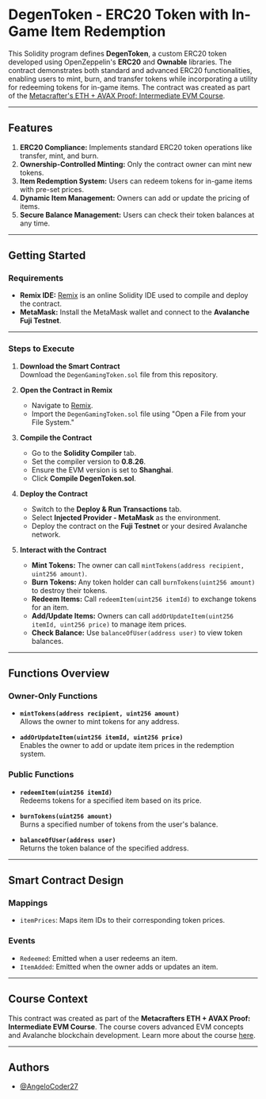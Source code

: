 # DegenToken - ERC20 Token with In-Game Item Redemption

This Solidity program defines **DegenToken**, a custom ERC20 token developed using OpenZeppelin's **ERC20** and **Ownable** libraries. The contract demonstrates both standard and advanced ERC20 functionalities, enabling users to mint, burn, and transfer tokens while incorporating a utility for redeeming tokens for in-game items. The contract was created as part of the [Metacrafter's ETH + AVAX Proof: Intermediate EVM Course](https://metacrafters.io/).

---

## **Features**
1. **ERC20 Compliance:** Implements standard ERC20 token operations like transfer, mint, and burn.
2. **Ownership-Controlled Minting:** Only the contract owner can mint new tokens.
3. **Item Redemption System:** Users can redeem tokens for in-game items with pre-set prices.
4. **Dynamic Item Management:** Owners can add or update the pricing of items.
5. **Secure Balance Management:** Users can check their token balances at any time.

---

## **Getting Started**

### **Requirements**
- **Remix IDE:** [Remix](https://remix.ethereum.org/) is an online Solidity IDE used to compile and deploy the contract.
- **MetaMask:** Install the MetaMask wallet and connect to the **Avalanche Fuji Testnet**.

---

### **Steps to Execute**
1. **Download the Smart Contract**  
   Download the `DegenGamingToken.sol` file from this repository.

2. **Open the Contract in Remix**  
   - Navigate to [Remix](https://remix.ethereum.org/).
   - Import the `DegenGamingToken.sol` file using "Open a File from your File System."

3. **Compile the Contract**  
   - Go to the **Solidity Compiler** tab.
   - Set the compiler version to **0.8.26**.
   - Ensure the EVM version is set to **Shanghai**.
   - Click **Compile DegenToken.sol**.

4. **Deploy the Contract**  
   - Switch to the **Deploy & Run Transactions** tab.
   - Select **Injected Provider - MetaMask** as the environment.
   - Deploy the contract on the **Fuji Testnet** or your desired Avalanche network.

5. **Interact with the Contract**  
   - **Mint Tokens:** The owner can call `mintTokens(address recipient, uint256 amount)`.
   - **Burn Tokens:** Any token holder can call `burnTokens(uint256 amount)` to destroy their tokens.
   - **Redeem Items:** Call `redeemItem(uint256 itemId)` to exchange tokens for an item.
   - **Add/Update Items:** Owners can call `addOrUpdateItem(uint256 itemId, uint256 price)` to manage item prices.
   - **Check Balance:** Use `balanceOfUser(address user)` to view token balances.

---

## **Functions Overview**

### **Owner-Only Functions**
- **`mintTokens(address recipient, uint256 amount)`**  
  Allows the owner to mint tokens for any address.

- **`addOrUpdateItem(uint256 itemId, uint256 price)`**  
  Enables the owner to add or update item prices in the redemption system.

### **Public Functions**
- **`redeemItem(uint256 itemId)`**  
  Redeems tokens for a specified item based on its price.

- **`burnTokens(uint256 amount)`**  
  Burns a specified number of tokens from the user's balance.

- **`balanceOfUser(address user)`**  
  Returns the token balance of the specified address.

---

## **Smart Contract Design**

### **Mappings**
- `itemPrices`: Maps item IDs to their corresponding token prices.

### **Events**
- `Redeemed`: Emitted when a user redeems an item.
- `ItemAdded`: Emitted when the owner adds or updates an item.

---

## **Course Context**
This contract was created as part of the **Metacrafters ETH + AVAX Proof: Intermediate EVM Course**. The course covers advanced EVM concepts and Avalanche blockchain development. Learn more about the course [here](https://metacrafters.io/).

---

## Authors
- [@AngeloCoder27](https://github.com/AngeloCoder27)
